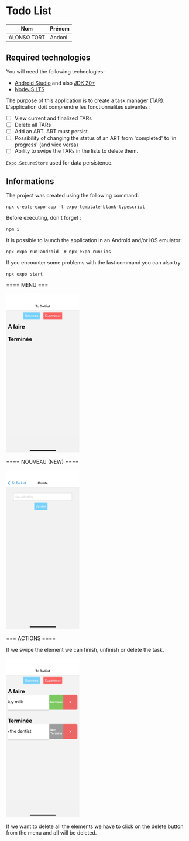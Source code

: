 # Todo List

|   Nom           | Prénom   |
|-----------------|----------|
|   ALONSO TORT   |  Andoni  |


## Required technologies

You will need the following technologies:
- [Android Studio](https://developer.android.com/studio "Android Studio") and also [JDK 20+](https://www.oracle.com/fr/java/technologies/downloads "JDK")
- [NodeJS LTS](https://nodejs.org/fr "NodeJS")


The purpose of this application is to create a task manager (TAR).
L'application doit comprendre les fonctionnalités suivantes :

- [ ] View current and finalized TARs
- [ ] Delete all TARs
- [ ] Add an ART. ART must persist.
- [ ] Possibility of changing the status of an ART from 'completed' to 'in progress' (and vice versa)
- [ ] Ability to swipe the TARs in the lists to delete them.

`Expo.SecureStore` used for data persistence.

## Informations

The project was created using the following command:

```shell
npx create-expo-app -t expo-template-blank-typescript
```
Before executing, don't forget :
```shel
npm i
```

It is possible to launch the application in an Android and/or iOS emulator:

```shell
npx expo run:android  # npx expo run:ios
```
If you encounter some problems with the last command you can also try

```shell
npx expo start
```

==== MENU ===

<img src="./projectImages/menu.jpeg" alt="drawing" width="200"/>

==== NOUVEAU (NEW) ====


<img src="./projectImages/new.jpeg" alt="drawing" width="200"/>


=== ACTIONS ====

If we swipe the element we can finish, unfinish or delete the task.

<img src="./projectImages/actions.jpeg" alt="drawing" width="200"/>

If we want to delete all the elements we have to click on the delete button from the menu and all will be deleted.
